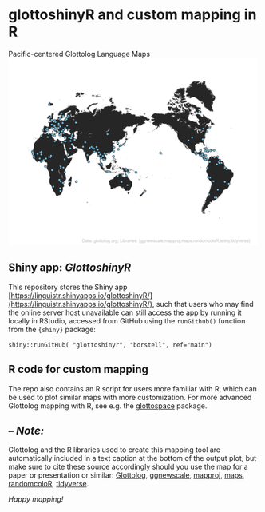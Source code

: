 # glottoshinyR and custom mapping in R
Pacific-centered Glottolog Language Maps
<br><img src="./Glottomap_2021-12-05.png" alt="Glottomap" width="500"/>

## Shiny app: _GlottoshinyR_
This repository stores the Shiny app [https://linguistr.shinyapps.io/glottoshinyR/](https://linguistr.shinyapps.io/glottoshinyR/), such that users who may find the online server host unavailable can still access the app by running it locally in RStudio, accessed from GitHub using the `runGithub()` function from the `{shiny}` package:
```
shiny::runGitHub( "glottoshinyr", "borstell", ref="main")
```

## R code for custom mapping
The repo also contains an R script for users more familiar with R, which can be used to plot similar maps with more customization. For more advanced Glottolog mapping with R, see e.g. the [glottospace](https://github.com/SietzeN/glottospace)</a> package.

## _– Note:_
Glottolog and the R libraries used to create this mapping tool are automatically included in a text caption at the bottom of the output plot, but make sure to cite these source accordingly should you use the map for a paper or presentation or similar: [Glottolog](https://glottolog.org/meta/cite), [ggnewscale](https://cran.r-project.org/web/packages/ggnewscale/index.html), [mapproj](https://cran.r-project.org/web/packages/mapproj/index.html), [maps](https://cran.r-project.org/web/packages/maps/index.html), [randomcoloR](https://cran.r-project.org/web/packages/randomcoloR/index.html), [tidyverse](https://www.tidyverse.org).

_Happy mapping!_
